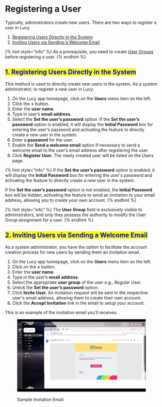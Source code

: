 # Registering a User

Typically, administrators create new users. There are two ways to register a user in Lucy.

1. [Registering Users Directly in the System](registering-a-user.md#id-1.-registering-users-directly-in-the-system)
2. [Inviting Users via Sending a Welcome Email](registering-a-user.md#inviting-users-via-sending-a-welcome-email)

{% hint style="info" %}
As a prerequisite, you need to create [User Groups](creating-a-user-group.md) before registering a user.
{% endhint %}

## <mark style="color:blue;">1. Registering Users Directly in the System</mark>

This method is used to directly create new users in the system. As a system administrator, to register a new user in Lucy:

1. On the Lucy app homepage, click on the **Users** menu item on the left.
2. Click the **+** button.
3. Enter the **user name**.
4. Type in user’s **email address.**
5. Select the **Set the user’s password** option. If the **Set the user’s password** option is enabled, it will display the **Initial Password** box for entering the user's password and activating the feature to directly create a new user in the system.
6. Enter a **password** for the user.
7. Enable the **Send a welcome email** option if necessary to send a welcome email to the user’s email address after registering the user.
8. Click **Register User.** The newly created user will be listed on the Users page.

{% hint style="info" %}
If the **Set the user’s password** option is enabled, it will display the **Initial Password** box for entering the user's password and activating the feature to directly create a new user in the system.

If the **Set the user’s password** option is not enabled, the **Initial Password** box will be hidden, activating the feature to send an invitation to your email address, allowing you to create your own account.
{% endhint %}

{% hint style="info" %}
The **User Group** field is exclusively visible to administrators, and only they possess the authority to modify the User Group assignment for a user.
{% endhint %}

## <mark style="color:blue;">2. Inviting Users via Sending a Welcome Email</mark>

As a system administrator, you have the option to facilitate the account creation process for new users by sending them an invitation email.

1. On the Lucy app homepage, click on the **Users** menu item on the left.
2. Click on the **+** button.
3. Enter the **user name**.
4. Type in the user’s **email address**.
5. Select the appropriate **user group** of the user _e.g., Regular User._
6. Untick the **Set the user’s password** option.&#x20;
7. Click **Invite User.** An invitation request will be sent to the respective user's email address, allowing them to create their own account.
8. Click the **Accept Invitation** link in the email to setup your account.

This is an example of the invitation email you'll receives.

<figure><img src="../.gitbook/assets/EMAIL_SCREEN_1.png" alt=""><figcaption><p>Sample Invitation Email</p></figcaption></figure>

